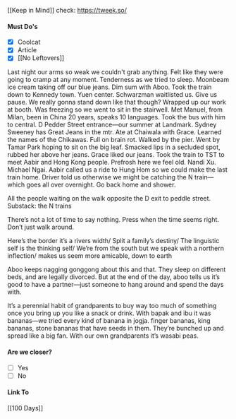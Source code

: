 [[Keep in Mind]]
check: https://tweek.so/
#### Must Do's
- [x] Coolcat
- [x] Article
- [x] [[No Leftovers]]

Last night our arms so weak we couldn't grab anything. Felt like they were going to cramp at any moment. Tenderness as we tried to sleep. Moonbeam ice cream taking off our blue jeans. Dim sum with Aboo. Took the train down to Kennedy town. Yuen center. Schwarzman waitlisted us. Give us pause. We really gonna stand down like that though? Wrapped up our work at booth. Was freezing so we went to sit in the stairwell. Met Manuel, from Milan, been in China 20 years, speaks 10 languages. Took the bus with him to central. D Pedder Street entrance—our summer at Landmark. Sydney Sweeney has Great Jeans in the mtr. Ate at Chaiwala with Grace. Learned the names of the Chikawas. Full on brain rot. Walked by the pier. Went by Tamar Park hoping to sit on the big leaf. Smacked lips in a secluded spot, rubbed her above her jeans. Grace liked our jeans. Took the train to TST to meet Aabir and Hong Kong people. Prefrosh here we feel old. Nandi Xu. Michael Ngai. Aabir called us a ride to Hung Hom so we could make the last train home. Driver told us otherwise we might be catching the N train—which goes all over overnight. Go back home and shower. 

All the people waiting on the walk opposite the D exit to peddle street.
Substack: the N trains

There’s not a lot of time to say nothing. Press when the time seems right. Don’t just walk around.

Here’s the border it’s a rivers width/ Split a family’s destiny/ The linguistic self is the thinking self/ We’re from the south but we speak with a northern inflection/ makes us seem more amicable, down to earth

Aboo keeps nagging gonggong about this and that. They sleep on different beds, and are legally divorced. But at the end of the day, aboo tells us it’s good to have a partner—just someone to hang around and spend the days with.

It’s a perennial habit of grandparents to buy way too much of something once you bring up you like a snack or drink. With bapak and ibu it was bananas—we tried every kind of banana in jogja. finger bananas, king bananas, stone bananas that have seeds in them. They’re bunched up and spread like a big fan. With our own grandparents it’s wasabi peas.
#### Are we closer?
- [ ] Yes
- [ ] No
#### Link To
[[100 Days]]